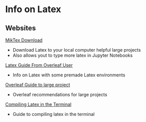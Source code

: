 # Info on Latex

## Websites

[MikTex Download](https://miktex.org/download)
  * Download Latex to your local computer helpful large projects
  * Also allows yout to type more latex in Jupyter Notebooks 

[Latex Guide From Overleaf User](https://www.overleaf.com/articles/extensive-latex-guide/vdgrdqdwjhtk.pdf)
  * Info on Latex with some premade Latex environments

[Overleaf Guide to large project](https://www.overleaf.com/learn/latex/Management_in_a_large_project)
  * Overleaf recommendations for large projects

[Compiling Latex in the Terminal](https://guides.lib.wayne.edu/latex/compile)
  * Guide to compiling latex in the terminal 